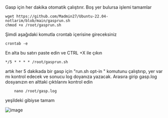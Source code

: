 Gasp için  her dakika  otomatik çalıştırır. Boş yer bulursa işlemi tamamlar

    wget https://github.com/Madmin27/Ubuntu-22.04-notlarim/blob/main/gasprun.sh
    chmod +x /root/gasprun.sh

Şimdi aşağıdaki komutla crontab içerisine gireceksiniz
    
    crontab -e

En alta bu satırı paste edin ve CTRL +X ile çıkın

    */5 * * * * /root/gasprun.sh

  artık her 5 dakikada bir gasp için "run.sh opt-in " komutunu çalıştırıp, yer var mı kontrol edecek ve sonucu log doyanıza yazacak.
  Arasıra girip  gasp.log dosyanızın en alttaki çıktılarını kontrol edin

        nano /root/gasp.log

yeşildeki gibiyse tamam

![image](https://github.com/Madmin27/Ubuntu-22.04-notlarim/assets/94014225/4991d7a8-fc3e-4b86-ba4c-ec74e6b52d3c)
